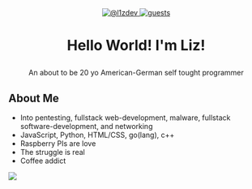 <div style="width: 100%;" align="center">
    <a target="_blank" rel="noopener noreferrer" href="https://github.com/l1zdev">
        <img src="https://img.shields.io/badge/@l1z-dev-black?style=flat-square" alt="@l1zdev">
    </a>
    <a target="_blank" rel="noopener noreferrer" href="https://github.com/l1zdev?tab=followers">
        <img src="https://komarev.com/ghpvc/?username=l1zdev&label=Guests&color=000000&style=flat-square" alt="guests">
    </a>
    
</div>

# <p align="center">Hello World! I'm Liz!</p>
<p align="center">An about to be 20 yo American-German self tought programmer</p>


## About Me 
- Into pentesting, fullstack web-development, malware, fullstack software-development,  and networking
- JavaScript, Python, HTML/CSS, go(lang), c++
- Raspberry PIs are love
- The struggle is real
- Coffee addict 

![](https://hit.yhype.me/github/profile?user_id=174559708)
